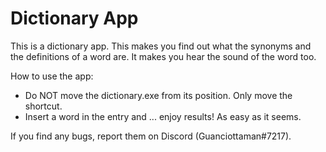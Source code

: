 # Dictionary App
This is a dictionary app. This makes you find out what the synonyms and the definitions of a word are. It makes you hear the sound of the word too.

How to use the app:
- Do NOT move the dictionary.exe from its position. Only move the shortcut.
- Insert a word in the entry and ... enjoy results! As easy as it seems.

If you find any bugs, report them on Discord (Guanciottaman#7217).
